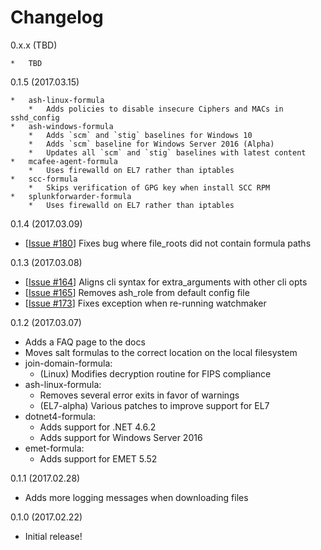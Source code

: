 # Changelog

0.x.x (TBD)

    *   TBD

0.1.5 (2017.03.15)

    *   ash-linux-formula
        *   Adds policies to disable insecure Ciphers and MACs in sshd_config
    *   ash-windows-formula
        *   Adds `scm` and `stig` baselines for Windows 10
        *   Adds `scm` baseline for Windows Server 2016 (Alpha)
        *   Updates all `scm` and `stig` baselines with latest content
    *   mcafee-agent-formula
        *   Uses firewalld on EL7 rather than iptables
    *   scc-formula
        *   Skips verification of GPG key when install SCC RPM
    *   splunkforwarder-formula
        *   Uses firewalld on EL7 rather than iptables

0.1.4 (2017.03.09)

*   [[Issue #180][180]] Fixes bug where file_roots did not contain formula paths

[180]: https://github.com/plus3it/watchmaker/issues/180

0.1.3 (2017.03.08)

*   [[Issue #164][164]] Aligns cli syntax for extra_arguments with other cli opts
*   [[Issue #165][165]] Removes ash_role from default config file
*   [[Issue #173][173]] Fixes exception when re-running watchmaker

[173]: https://github.com/plus3it/watchmaker/issues/173
[164]: https://github.com/plus3it/watchmaker/issues/164
[165]: https://github.com/plus3it/watchmaker/issues/165

0.1.2 (2017.03.07)

*   Adds a FAQ page to the docs
*   Moves salt formulas to the correct location on the local filesystem
*   join-domain-formula:
    *   (Linux) Modifies decryption routine for FIPS compliance
*   ash-linux-formula:
    *   Removes several error exits in favor of warnings
    *   (EL7-alpha) Various patches to improve support for EL7
*   dotnet4-formula:
    *   Adds support for .NET 4.6.2
    *   Adds support for Windows Server 2016
*   emet-formula:
    *   Adds support for EMET 5.52

0.1.1 (2017.02.28)

*   Adds more logging messages when downloading files

0.1.0 (2017.02.22)

*   Initial release!
